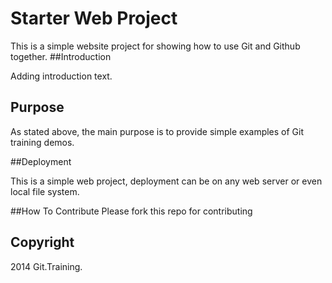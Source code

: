 # Starter Web Project

This is a simple website project for showing how to use Git and Github together.
##Introduction

Adding introduction text.

## Purpose

As stated above, the main purpose is to provide simple examples of Git training demos.

##Deployment

This is a simple web project, deployment can be on any web server or even local file system.

##How To Contribute
Please fork this repo for contributing

## Copyright

2014 Git.Training.
